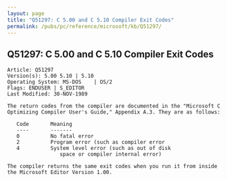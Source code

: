 ```yaml
---
layout: page
title: "Q51297: C 5.00 and C 5.10 Compiler Exit Codes"
permalink: /pubs/pc/reference/microsoft/kb/Q51297/
---
```


## Q51297: C 5.00 and C 5.10 Compiler Exit Codes

	Article: Q51297
	Version(s): 5.00 5.10 | 5.10
	Operating System: MS-DOS    | OS/2
	Flags: ENDUSER | S_EDITOR
	Last Modified: 30-NOV-1989
	
	The return codes from the compiler are documented in the "Microsoft C
	Optimizing Compiler User's Guide," Appendix A.3. They are as follows:
	
	   Code       Meaning
	   ----       -------
	   0          No fatal error
	   2          Program error (such as compiler error
	   4          System level error (such as out of disk
	                 space or compiler internal error)
	
	The compiler returns the same exit codes when you run it from inside
	the Microsoft Editor Version 1.00.
